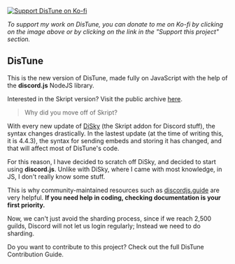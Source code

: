 [![Support DisTune on Ko-fi](https://storage.ko-fi.com/cdn/brandasset/kofi_s_tag_dark.png)](https://ko-fi.com/distune "Support DisTune on Ko-fi")

*To support my work on DisTune, you can donate to me on Ko-fi by clicking on the image above or by clicking on the link in the "Support this project" section.*

## DisTune

This is the new version of DisTune, made fully on JavaScript with the help of the **discord.js** NodeJS library.

Interested in the Skript version? Visit the public archive [here](https://github.com/CerialPvP/distune-sk).

> Why did you move off of Skript?

With every new update of [DiSky](https://github.com/DiSkyOrg/DiSky/releases/tag/4.4.3) (the Skript addon for Discord stuff), the syntax changes drastically. In the lastest update (at the time of writing this, it is 4.4.3), the syntax for sending embeds and storing it has changed, and that will affect most of DisTune's code.

For this reason, I have decided to scratch off DiSky, and decided to start using **discord.js**. Unlike with DiSky, where I came with most knowledge, in JS, I don't really know some stuff.

This is why community-maintained resources such as [discordjs.guide](https://discordjs.guide) are very helpful. **If you need help in coding, checking documentation is your first priority.**

Now, we can't just avoid the sharding process, since if we reach 2,500 guilds, Discord will not let us login regularly; Instead we need to do sharding.

Do you want to contribute to this project? Check out the full DisTune Contribution Guide.